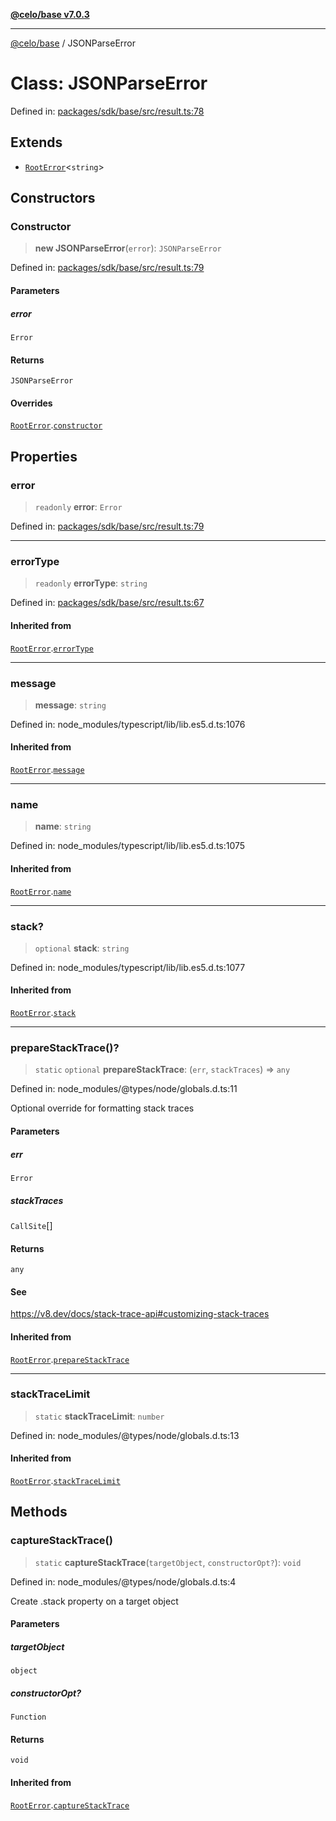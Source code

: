 [**@celo/base v7.0.3**](../README.md)

***

[@celo/base](../README.md) / JSONParseError

# Class: JSONParseError

Defined in: [packages/sdk/base/src/result.ts:78](https://github.com/celo-org/developer-tooling/blob/master/packages/sdk/base/src/result.ts#L78)

## Extends

- [`RootError`](RootError.md)\<`string`\>

## Constructors

### Constructor

> **new JSONParseError**(`error`): `JSONParseError`

Defined in: [packages/sdk/base/src/result.ts:79](https://github.com/celo-org/developer-tooling/blob/master/packages/sdk/base/src/result.ts#L79)

#### Parameters

##### error

`Error`

#### Returns

`JSONParseError`

#### Overrides

[`RootError`](RootError.md).[`constructor`](RootError.md#constructor)

## Properties

### error

> `readonly` **error**: `Error`

Defined in: [packages/sdk/base/src/result.ts:79](https://github.com/celo-org/developer-tooling/blob/master/packages/sdk/base/src/result.ts#L79)

***

### errorType

> `readonly` **errorType**: `string`

Defined in: [packages/sdk/base/src/result.ts:67](https://github.com/celo-org/developer-tooling/blob/master/packages/sdk/base/src/result.ts#L67)

#### Inherited from

[`RootError`](RootError.md).[`errorType`](RootError.md#errortype)

***

### message

> **message**: `string`

Defined in: node\_modules/typescript/lib/lib.es5.d.ts:1076

#### Inherited from

[`RootError`](RootError.md).[`message`](RootError.md#message)

***

### name

> **name**: `string`

Defined in: node\_modules/typescript/lib/lib.es5.d.ts:1075

#### Inherited from

[`RootError`](RootError.md).[`name`](RootError.md#name)

***

### stack?

> `optional` **stack**: `string`

Defined in: node\_modules/typescript/lib/lib.es5.d.ts:1077

#### Inherited from

[`RootError`](RootError.md).[`stack`](RootError.md#stack)

***

### prepareStackTrace()?

> `static` `optional` **prepareStackTrace**: (`err`, `stackTraces`) => `any`

Defined in: node\_modules/@types/node/globals.d.ts:11

Optional override for formatting stack traces

#### Parameters

##### err

`Error`

##### stackTraces

`CallSite`[]

#### Returns

`any`

#### See

https://v8.dev/docs/stack-trace-api#customizing-stack-traces

#### Inherited from

[`RootError`](RootError.md).[`prepareStackTrace`](RootError.md#preparestacktrace)

***

### stackTraceLimit

> `static` **stackTraceLimit**: `number`

Defined in: node\_modules/@types/node/globals.d.ts:13

#### Inherited from

[`RootError`](RootError.md).[`stackTraceLimit`](RootError.md#stacktracelimit)

## Methods

### captureStackTrace()

> `static` **captureStackTrace**(`targetObject`, `constructorOpt?`): `void`

Defined in: node\_modules/@types/node/globals.d.ts:4

Create .stack property on a target object

#### Parameters

##### targetObject

`object`

##### constructorOpt?

`Function`

#### Returns

`void`

#### Inherited from

[`RootError`](RootError.md).[`captureStackTrace`](RootError.md#capturestacktrace)
